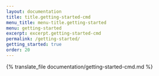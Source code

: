 ```yaml
---
layout: documentation
title: title.getting-started-cmd
menu_title: menu-title.getting-started
menu: getting-started
excerpt: excerpt.getting-started-cmd
permalink: /getting-started/
getting_started: true
order: 20
---
```


{% translate_file documentation/getting-started-cmd.md %}
